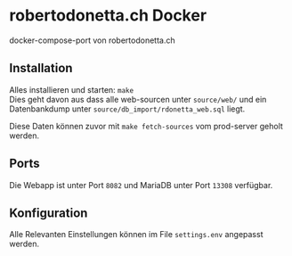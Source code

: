 # robertodonetta.ch Docker

docker-compose-port von robertodonetta.ch

## Installation

Alles installieren und starten: `make`<br>
Dies geht davon aus dass alle web-sourcen unter
`source/web/` und ein Datenbankdump unter `source/db_import/rdonetta_web.sql` liegt.

Diese Daten können zuvor mit `make fetch-sources` vom prod-server
geholt werden.

## Ports

Die Webapp ist unter Port `8082` und MariaDB unter Port `13308` verfügbar.


## Konfiguration

Alle Relevanten Einstellungen können im File `settings.env` angepasst werden.
